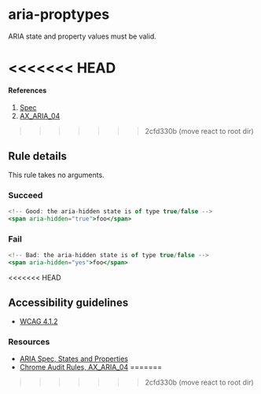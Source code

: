 # aria-proptypes

ARIA state and property values must be valid.

<<<<<<< HEAD
=======
#### References
1. [Spec](https://www.w3.org/TR/wai-aria/states_and_properties)
2. [AX_ARIA_04](https://github.com/GoogleChrome/accessibility-developer-tools/wiki/Audit-Rules#ax_aria_04)

>>>>>>> 2cfd330b (move react to root dir)
## Rule details

This rule takes no arguments.

### Succeed
```jsx
<!-- Good: the aria-hidden state is of type true/false -->
<span aria-hidden="true">foo</span>
```

### Fail
```jsx
<!-- Bad: the aria-hidden state is of type true/false -->
<span aria-hidden="yes">foo</span>
```

<<<<<<< HEAD
## Accessibility guidelines
- [WCAG 4.1.2](https://www.w3.org/WAI/WCAG21/Understanding/name-role-value)

### Resources
- [ARIA Spec, States and Properties](https://www.w3.org/TR/wai-aria/#states_and_properties)
- [Chrome Audit Rules, AX_ARIA_04](https://github.com/GoogleChrome/accessibility-developer-tools/wiki/Audit-Rules#ax_aria_04)
=======
>>>>>>> 2cfd330b (move react to root dir)
